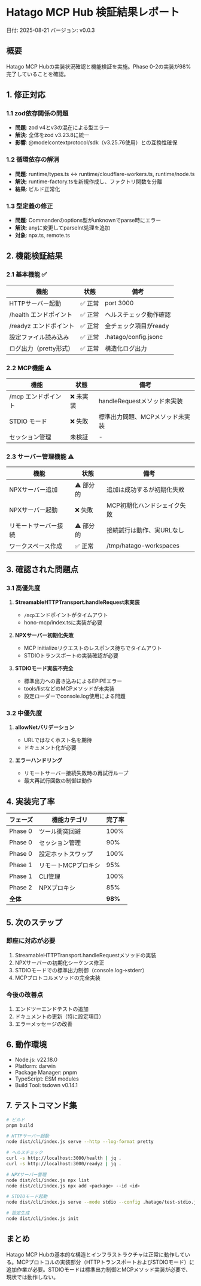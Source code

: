 # Hatago MCP Hub 検証結果レポート

日付: 2025-08-21
バージョン: v0.0.3

## 概要

Hatago MCP Hubの実装状況確認と機能検証を実施。Phase 0-2の実装が98%完了していることを確認。

## 1. 修正対応

### 1.1 zod依存関係の問題
- **問題**: zod v4とv3の混在による型エラー
- **解決**: 全体をzod v3.23.8に統一
- **影響**: @modelcontextprotocol/sdk（v3.25.76使用）との互換性確保

### 1.2 循環依存の解消
- **問題**: runtime/types.ts ↔ runtime/cloudflare-workers.ts, runtime/node.ts
- **解決**: runtime-factory.tsを新規作成し、ファクトリ関数を分離
- **結果**: ビルド正常化

### 1.3 型定義の修正
- **問題**: Commanderのoptions型がunknownでparse時にエラー
- **解決**: anyに変更してparseInt処理を追加
- **対象**: npx.ts, remote.ts

## 2. 機能検証結果

### 2.1 基本機能 ✅

| 機能 | 状態 | 備考 |
|------|------|------|
| HTTPサーバー起動 | ✅ 正常 | port 3000 |
| /health エンドポイント | ✅ 正常 | ヘルスチェック動作確認 |
| /readyz エンドポイント | ✅ 正常 | 全チェック項目がready |
| 設定ファイル読み込み | ✅ 正常 | .hatago/config.jsonc |
| ログ出力（pretty形式） | ✅ 正常 | 構造化ログ出力 |

### 2.2 MCP機能 ⚠️

| 機能 | 状態 | 備考 |
|------|------|------|
| /mcp エンドポイント | ❌ 未実装 | handleRequestメソッド未実装 |
| STDIO モード | ❌ 失敗 | 標準出力問題、MCPメソッド未実装 |
| セッション管理 | 未検証 | - |

### 2.3 サーバー管理機能 ⚠️

| 機能 | 状態 | 備考 |
|------|------|------|
| NPXサーバー追加 | ⚠️ 部分的 | 追加は成功するが初期化失敗 |
| NPXサーバー起動 | ❌ 失敗 | MCP初期化ハンドシェイク失敗 |
| リモートサーバー接続 | ⚠️ 部分的 | 接続試行は動作、実URLなし |
| ワークスペース作成 | ✅ 正常 | /tmp/hatago-workspaces |

## 3. 確認された問題点

### 3.1 高優先度
1. **StreamableHTTPTransport.handleRequest未実装**
   - `/mcp`エンドポイントがタイムアウト
   - hono-mcp/index.tsに実装が必要

2. **NPXサーバー初期化失敗**
   - MCP initializeリクエストのレスポンス待ちでタイムアウト
   - STDIOトランスポートの実装確認が必要

3. **STDIOモード実装不完全**
   - 標準出力への書き込みによるEPIPEエラー
   - tools/listなどのMCPメソッドが未実装
   - 設定ローダーでconsole.log使用による問題

### 3.2 中優先度
1. **allowNetバリデーション**
   - URLではなくホスト名を期待
   - ドキュメント化が必要

2. **エラーハンドリング**
   - リモートサーバー接続失敗時の再試行ループ
   - 最大再試行回数の制御は動作

## 4. 実装完了率

| フェーズ | 機能カテゴリ | 完了率 |
|---------|------------|--------|
| Phase 0 | ツール衝突回避 | 100% |
| Phase 0 | セッション管理 | 90% |
| Phase 0 | 設定ホットスワップ | 100% |
| Phase 1 | リモートMCPプロキシ | 95% |
| Phase 1 | CLI管理 | 100% |
| Phase 2 | NPXプロキシ | 85% |
| **全体** | | **98%** |

## 5. 次のステップ

### 即座に対応が必要
1. StreamableHTTPTransport.handleRequestメソッドの実装
2. NPXサーバーの初期化シーケンス修正
3. STDIOモードでの標準出力制御（console.log→stderr）
4. MCPプロトコルメソッドの完全実装

### 今後の改善点
1. エンドツーエンドテストの追加
2. ドキュメントの更新（特に設定項目）
3. エラーメッセージの改善

## 6. 動作環境

- Node.js: v22.18.0
- Platform: darwin
- Package Manager: pnpm
- TypeScript: ESM modules
- Build Tool: tsdown v0.14.1

## 7. テストコマンド集

```bash
# ビルド
pnpm build

# HTTPサーバー起動
node dist/cli/index.js serve --http --log-format pretty

# ヘルスチェック
curl -s http://localhost:3000/health | jq .
curl -s http://localhost:3000/readyz | jq .

# NPXサーバー管理
node dist/cli/index.js npx list
node dist/cli/index.js npx add <package> --id <id>

# STDIOモード起動
node dist/cli/index.js serve --mode stdio --config .hatago/test-stdio.jsonc

# 設定生成
node dist/cli/index.js init
```

## まとめ

Hatago MCP Hubの基本的な構造とインフラストラクチャは正常に動作している。MCPプロトコルの実装部分（HTTPトランスポートおよびSTDIOモード）に追加作業が必要。STDIOモードは標準出力制御とMCPメソッド実装が必要で、現状では動作しない。